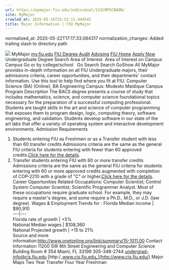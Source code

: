 ```yaml
---
url: https://mymajor.fiu.edu/individual/131CMPSCBAON/
site: MyMajor
crawled_at: 2025-05-16T15:52:11.444542
title: Major Information | FIU MyMajor
---
```

normalized_at: 2025-05-22T17:17:33.084317
normalization_changes: Added trailing slash to directory path

![](https://mymajor.fiu.edu/assets/logo-T4VPR2BI.png)
MyMajor
[my.fiu.edu](https://my.fiu.edu/)
[FIU Degree Audit](https://dasa.fiu.edu/all-departments/advising/panther-success-hub/panther-degree-audit/)
[Advising](https://advising.fiu.edu)
[FIU Home](https://www.fiu.edu/)
[Apply Now](https://admissions.fiu.edu/)
Undergraduate Degree Search
Area of Interest
​
Area of Interest
on
Campus
​
Campus
Go
or by college/school
​
​
Go
Search
Search
GoShow All
MyMajor provides in-depth information on all FIU Undergraduate majors, their admissions criteria, career opportunities, and their departments' contact information. Use this tool to help find where you fit at FIU.
Computer Science (BA) (Online),
BA
Engineering
Campus:
Modesto Maidique Campus
Program Description
The BACS degree presents a course of study that includes mathematics, science, and computer science foundational topics necessary for the preparation of a successful computing professional. Students are taught skills in the art and science of computer programming that exposes them to program design, logic, computing theory, software engineering, and validation. Students develop software in our state of the art labs that offer a variety of operating system and interactive development environments.
Admission Requirements
1. Students entering FIU as Freshmen or as a Transfer student with less than 60 transfer credits
Admissions criteria are the same as the general FIU criteria for students entering with fewer than 60 approved credits.[Click here for the details](http://admissions.fiu.edu/apply/freshman/).
2. Transfer students entering FIU with 60 or more transfer credits
Admissions criteria are the same as the general FIU criteria for students entering with 60 or more approved credits augmented with completion of COP-2210 with a grade of "C" or higher.[Click here for the details](http://admissions.fiu.edu/apply/transfer/).
Career Opportunities
Related Occupations:
Computer Scientist; Control System Computer Scientist; Scientific Programmer Analyst.
Most of these occupations require graduate school. For example, they may require a master's degree, and some require a Ph.D., M.D., or J.D. (law degree).
Wages & Employment Trends for :
Florida Median income | $90,910  
---|---  
Florida rate of growth | +5%  
National Median wages | $108,360  
National Projected growth | +15 to 21%  
Source and more information:<http://www.onetonline.org/link/summary/15-1011.00>
Contact Information
11200 SW 8th Street
Engineering and Computer Science Building Room # 354
Miami, FL 33199
305-348-2744
undergrad-info@cis.fiu.edu
[http:/_www.cis.fiu.edu_](http://www.cis.fiu.edu/)
Major Maps
Two Year Transfer
Four Year Freshman
